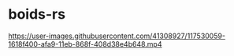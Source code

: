 # boids-rs

https://user-images.githubusercontent.com/41308927/117530059-1618f400-afa9-11eb-868f-408d38e4b648.mp4


